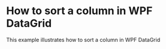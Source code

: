 # How to sort a column in WPF DataGrid
This example illustrates how to sort a column in WPF DataGrid
